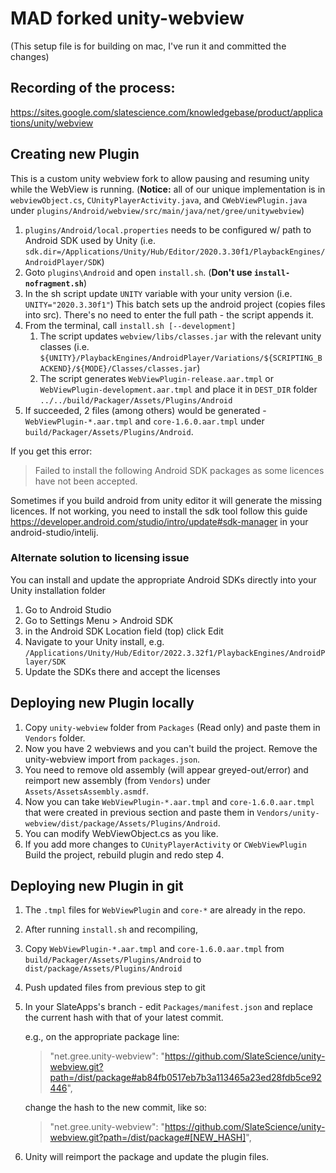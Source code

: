 # MAD forked unity-webview

(This setup file is for building on mac, I've run it and committed the changes)

## Recording of the process:
https://sites.google.com/slatescience.com/knowledgebase/product/applications/unity/webview


## Creating new Plugin
This is a custom unity webview fork to allow pausing and resuming unity while the WebView is running. 
(**Notice:** all of our unique implementation is in `webviewObject.cs`, `CUnityPlayerActivity.java`, and `CWebViewPlugin.java` under `plugins/Android/webview/src/main/java/net/gree/unitywebview`)
 	 
1. `plugins/Android/local.properties` needs to be configured w/ path to Android SDK used by Unity (i.e. `sdk.dir=/Applications/Unity/Hub/Editor/2020.3.30f1/PlaybackEngines/AndroidPlayer/SDK`)
2. Goto `plugins\Android` and open `install.sh`. (**Don't use `install-nofragment.sh`**)
3. In the sh script update `UNITY` variable with your unity version (i.e. `UNITY="2020.3.30f1"`) This batch sets up the android project (copies files into src).
There's no need to enter the full path - the script appends it.
4. From the terminal, call `install.sh [--development]`
   1. The script updates `webview/libs/classes.jar` with the relevant unity classes (i.e. `${UNITY}/PlaybackEngines/AndroidPlayer/Variations/${SCRIPTING_BACKEND}/${MODE}/Classes/classes.jar`)
   2. The script generates `WebViewPlugin-release.aar.tmpl` or `WebViewPlugin-development.aar.tmpl` and place it in `DEST_DIR` folder `../../build/Packager/Assets/Plugins/Android`
5. If succeeded, 2 files (among others) would be generated - `WebViewPlugin-*.aar.tmpl` and `core-1.6.0.aar.tmpl` under `build/Packager/Assets/Plugins/Android`.

If you get this error:
> Failed to install the following Android SDK packages as some licences have not been accepted.
> 
Sometimes if you build android from unity editor it will generate the missing licences.
If not working, you need to install the sdk tool follow this guide https://developer.android.com/studio/intro/update#sdk-manager in your android-studio/intelij.

### Alternate solution to licensing issue
You can install and update the appropriate Android SDKs directly into your Unity installation folder
1. Go to Android Studio
2. Go to Settings Menu > Android SDK
3. in the Android SDK Location field (top) click Edit
4. Navigate to your Unity install, e.g. `/Applications/Unity/Hub/Editor/2022.3.32f1/PlaybackEngines/AndroidPlayer/SDK`
5. Update the SDKs there and accept the licenses


## Deploying new Plugin locally
1. Copy `unity-webview` folder from `Packages` (Read only) and paste them in `Vendors` folder.
2. Now you have 2 webviews and you can't build the project. Remove the unity-webview import from `packages.json`.
3. You need to remove old assembly (will appear greyed-out/error) and reimport new assembly (from `Vendors`) under `Assets/AssetsAssembly.asmdf`.
4. Now you can take `WebViewPlugin-*.aar.tmpl` and `core-1.6.0.aar.tmpl` that were created in previous section and paste them in `Vendors/unity-webview/dist/package/Assets/Plugins/Android`.
5. You can modify WebViewObject.cs as you like.
6. If you add more changes to `CUnityPlayerActivity` or `CWebViewPlugin` Build the project, rebuild plugin and redo step 4.
 

## Deploying new Plugin in git
1. The `.tmpl` files for `WebViewPlugin` and `core-*` are already in the repo.
2. After running `install.sh` and recompiling, 
3. Copy `WebViewPlugin-*.aar.tmpl` and `core-1.6.0.aar.tmpl` from `build/Packager/Assets/Plugins/Android` to `dist/package/Assets/Plugins/Android`
4. Push updated files from previous step to git 
5. In your SlateApps's branch - edit `Packages/manifest.json` and replace the current hash with that of your latest commit.
   
   e.g., on the appropriate package line:
   > "net.gree.unity-webview": "https://github.com/SlateScience/unity-webview.git?path=/dist/package#ab84fb0517eb7b3a113465a23ed28fdb5ce92446",
   
   change the hash to the new commit, like so:
   > "net.gree.unity-webview": "https://github.com/SlateScience/unity-webview.git?path=/dist/package#[NEW_HASH]",

4. Unity will reimport the package and update the plugin files.
